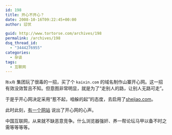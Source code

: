 ```yaml
---
id: 198
title: 开心不开心？
date: 2008-10-16T09:22:45+00:00
author: 愆伏

guid: http://www.tortorse.com/archives/198
permalink: /archives/198
dsq_thread_id:
  - "3444276955"
categories:
  - 杂谈
tags:
  - 互联网
---
```

`陈x舟` 集团玩了很毒的一招，买了个 `kaixin.com` 的域名制作山寨开心网。这一招有效没效暂且不知。但意图非常明显，就是为了“走别人的路，让别人无路可走”。

于是乎开心网决定采用“惹不起，咱躲的起”的态度，去启用了[shejiao.com](http://www.shejiao.com)。

此时此刻，[有一个网站](http://www.shangxin001.com) 说出了开心网的心声。

中国互联网，从来就不缺恶意竞争。什么浏览器强奸、养一帮论坛马甲以备不时之需等等等等。
